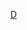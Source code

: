 [D](https://viewer.diagrams.net/?tags=%7B%7D&highlight=0000ff&edit=_blank&layers=1&nav=1&title=Untitled%20Diagram.drawio#Uhttps%3A%2F%2Fraw.githubusercontent.com%2FPH-Tools%2FPyPH%2Fmain%2FPHX%2Fmechanicals%2FUntitled%2520Diagram.drawio)
